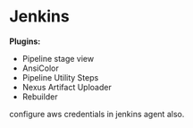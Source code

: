 # Jenkins

**Plugins:**
* Pipeline stage view
* AnsiColor
* Pipeline Utility Steps
* Nexus Artifact Uploader
* Rebuilder

configure aws credentials in jenkins agent also.
